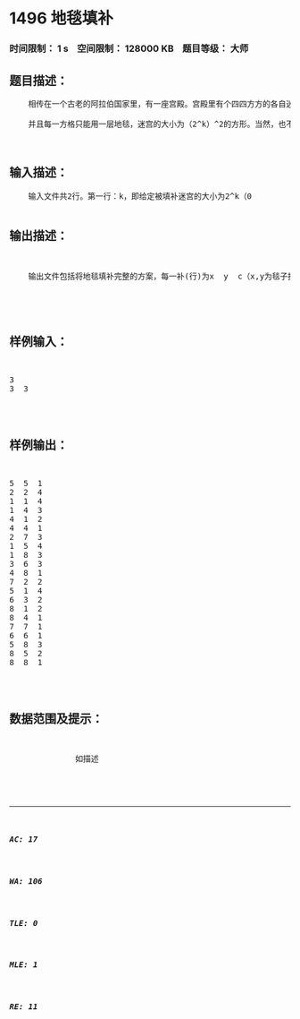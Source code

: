 # 1496 地毯填补   
### 时间限制： 1 s&nbsp;&nbsp;&nbsp;&nbsp;空间限制： 128000 KB&nbsp;&nbsp;&nbsp;&nbsp;题目等级： 大师  
## 题目描述：  

<pre>
    相传在一个古老的阿拉伯国家里，有一座宫殿。宫殿里有个四四方方的各自迷宫，国王选择驸马的方法非常特殊，也非常简单：公主站在其中一个方格子上，只要谁能用地毯将除公主站立的地方意外的所有地方盖上，美丽漂亮聪慧的公主就是他的人了。公主这一方格不能用地毯盖住，毯子的形状有所规定，只能有4种选择，如下图所示：
 
    并且每一方格只能用一层地毯，迷宫的大小为（2^k）^2的方形。当然，也不能让公主无限制地在那儿等，所以实现时限为1s。
 

</pre>
  
  
## 输入描述：  

<pre>
    输入文件共2行。第一行：k，即给定被填补迷宫的大小为2^k（0<k<=10）；第二行：x y，即给出公主所在方格的坐标（x为行坐标，y为列坐标），x和y之间有一个空格隔开。
</pre>
  
  
## 输出描述：  

<pre>
    输出文件包括将地毯填补完整的方案，每一补(行)为x  y  c（x,y为毯子拐角的行坐标和列坐标，c为使用毯子的形状，具体见上面的图，毯子形状分别用1、2、3、4表示，x、y、c之间用一个空格隔开）。

</pre>
  
  
## 样例输入：  

<pre>
3
3  3
</pre>
  
  
## 样例输出：  

<pre>
5  5  1
2  2  4
1  1  4
1  4  3
4  1  2
4  4  1
2  7  3
1  5  4
1  8  3
3  6  3
4  8  1
7  2  2
5  1  4
6  3  2
8  1  2
8  4  1
7  7  1
6  6  1
5  8  3
8  5  2
8  8  1
</pre>
  
  
## 数据范围及提示：  

<pre>
              如描述
            </pre>
  
  
***  

##### AC: 17  
##### WA: 106  
##### TLE: 0  
##### MLE: 1  
##### RE: 11  
